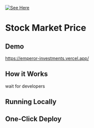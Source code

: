 [![See Here](https://vercel.com/button)](https://emperor-investments.vercel.app/)

# Stock Market Price


## Demo

https://emperor-investments.vercel.app/

## How it Works

wait for developers 

## Running Locally

## One-Click Deploy

